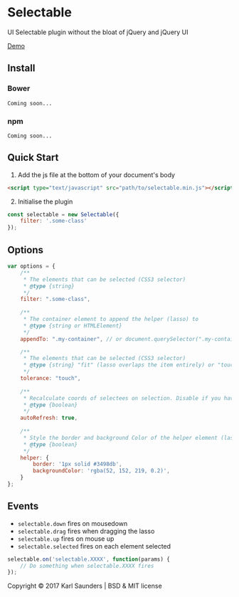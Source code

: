 # Selectable
UI Selectable plugin without the bloat of jQuery and jQuery UI

[Demo](http://codepen.io/Mobius1/full/qRxaqQ/)

## Install

### Bower
```
Coming soon...
```

### npm
```
Coming soon...
```

## Quick Start

1. Add the js file at the bottom of your document's body

```html
<script type="text/javascript" src="path/to/selectable.min.js"></script>
```

2. Initialise the plugin

```javascript
const selectable = new Selectable({
    filter: '.some-class'
});
```

## Options

```javascript
var options = {
	/**
	 * The elements that can be selected (CSS3 selector)
	 * @type {string}
	 */
	filter: ".some-class",
	
	/**
	 * The container element to append the helper (lasso) to
	 * @type {string or HTMLElement}
	 */
	appendTo: ".my-container", // or document.querySelector(".my-container")

	/**
	 * The elements that can be selected (CSS3 selector)
	 * @type {string} "fit" (lasso overlaps the item entirely) or "touch" (lasso overlaps the item by any amount).
	 */
	tolerance: "touch",
	
	/**
	 * Recalculate coords of selectees on selection. Disable if you have a shit-ton of items.
	 * @type {boolean}
	 */
	autoRefresh: true,
	
	/**
	 * Style the border and background Color of the helper element (lasso).
	 * @type {boolean}
	 */	
	helper: {
		border: '1px solid #3498db',
		backgroundColor: 'rgba(52, 152, 219, 0.2)',
	}	
};
```

## Events

* `selectable.down` fires on mousedown
* `selectable.drag` fires when dragging the lasso
* `selectable.up` fires on mouse up
* `selectable.selected` fires on each element selected

```javascript
selectable.on('selectable.XXXX', function(params) {
	// Do something when selectable.XXXX fires
});
```

Copyright © 2017 Karl Saunders | BSD & MIT license

